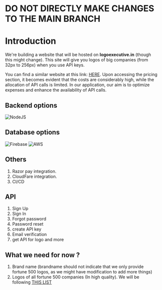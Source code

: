 # DO NOT DIRECTLY MAKE CHANGES TO THE MAIN BRANCH

# Introduction
We're building a website that will be hosted on **logoexecutive.in** (though this might change). This site will give you logos of big companies (from 32px to 256px) when you use API keys.

You can find a similar website at this link: [HERE](https://brandfetch.com/). Upon accessing the pricing section, it becomes evident that the costs are considerably high, while the allocation of API calls is limited. In our application, our aim is to optimize expenses and enhance the availability of API calls.

## Backend options
![NodeJS](https://img.shields.io/badge/node.js-6DA55F?style=for-the-badge&logo=node.js&logoColor=white)

## Database options
![Firebase](https://img.shields.io/badge/Firebase-039BE5?style=for-the-badge&logo=Firebase&logoColor=white) ![AWS](https://img.shields.io/badge/AWS-%23FF9900.svg?style=for-the-badge&logo=amazon-aws&logoColor=white)

## Others
1. Razor pay integration.
2. CloudFare integration.
3. CI/CD

## API
1. Sign Up
2. Sign In
3. Forgot password
4. Password reset
5. create API key
6. Email verification
7. get API for logo and more

## What we need for now ?
1. Brand name (brandname should not indicate that we only provide fortune 500 logos, as we might have modification to add more things)
2. Logos of all fortune 500 companies (In high quality). We will be following [THIS LIST](https://www.50pros.com/fortune500)
